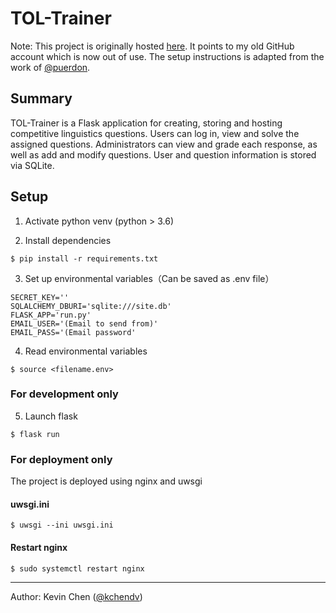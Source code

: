 # TOL-Trainer
Note: This project is originally hosted [here](https://github.com/IOLTaiwan/TOL_Trainer). It points to my old GitHub account which is now out of use. The setup instructions is adapted from the work of [@puerdon](https://github.com/puerdon).

## Summary
TOL-Trainer is a Flask application for creating, storing and hosting competitive linguistics questions. Users can log in, view and solve the assigned questions. Administrators can view and grade each response, as well as add and modify questions. User and question information is stored via SQLite.

## Setup
1. Activate python venv (python > 3.6)

2. Install dependencies
```
$ pip install -r requirements.txt
```

3. Set up environmental variables（Can be saved as .env file）
```
SECRET_KEY=''
SQLALCHEMY_DBURI='sqlite:///site.db'
FLASK_APP='run.py'
EMAIL_USER='(Email to send from)'
EMAIL_PASS='(Email password'
```

4. Read environmental variables
```
$ source <filename.env>
```

### For development only

5. Launch flask
```
$ flask run
```

### For deployment only

The project is deployed using nginx and uwsgi

#### uwsgi.ini

```
$ uwsgi --ini uwsgi.ini
```


#### Restart nginx
```
$ sudo systemctl restart nginx
```
---
Author: Kevin Chen ([@kchendv](https://github.com/kchendv))
